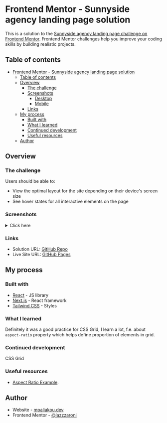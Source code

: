 # Frontend Mentor - Sunnyside agency landing page solution

This is a solution to the [Sunnyside agency landing page challenge on Frontend Mentor](https://www.frontendmentor.io/challenges/sunnyside-agency-landing-page-7yVs3B6ef). Frontend Mentor challenges help you improve your coding skills by building realistic projects.

## Table of contents

- [Frontend Mentor - Sunnyside agency landing page solution](#frontend-mentor---sunnyside-agency-landing-page-solution)
  - [Table of contents](#table-of-contents)
  - [Overview](#overview)
    - [The challenge](#the-challenge)
    - [Screenshots](#screenshots)
      - [Desktop](#desktop)
      - [Mobile](#mobile)
    - [Links](#links)
  - [My process](#my-process)
    - [Built with](#built-with)
    - [What I learned](#what-i-learned)
    - [Continued development](#continued-development)
    - [Useful resources](#useful-resources)
  - [Author](#author)

## Overview

### The challenge

Users should be able to:

- View the optimal layout for the site depending on their device's screen size
- See hover states for all interactive elements on the page

### Screenshots

<details>
  <summary>Click here</summary>

#### Desktop

![Alt text](/public/screenshots/desktop.png)

#### Mobile

![Alt text](/public/screenshots/mobile.png)
![Alt text](/public/screenshots/mobile-menu.png)

</details>

### Links

- Solution URL: [GitHub Repo](https://github.com/lazzzaroni/sunnyside-agency-landing-page)
- Live Site URL: [GitHub Pages](https://lazzzaroni.github.io/sunnyside-agency-landing-page)

## My process

### Built with

- [React](https://reactjs.org/) - JS library
- [Next.js](https://nextjs.org/) - React framework
- [Tailwind CSS](https://tailwindcss.com/) - Styles

### What I learned

Definitely it was a good practice for CSS Grid, I learn a lot, f.e. about `aspect-ratio` property which helps define proportion of elements in grid.

### Continued development

CSS Grid

### Useful resources

- [Aspect Ratio Example](https://jsfiddle.net/6rwc2q5u/).

## Author

- Website - [mpaliakou.dev](https://mpaliakou.dev)
- Frontend Mentor - [@lazzzaroni](https://www.frontendmentor.io/profile/lazzzaroni)

